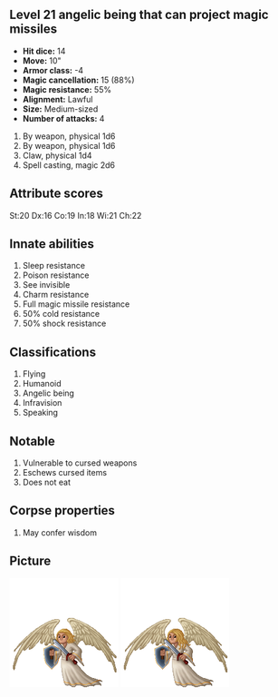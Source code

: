 ## Level 21 angelic being that can project magic missiles

- **Hit dice:** 14
- **Move:** 10"
- **Armor class:** -4
- **Magic cancellation:** 15 (88%)
- **Magic resistance:** 55%
- **Alignment:** Lawful
- **Size:** Medium-sized
- **Number of attacks:** 4
1. By weapon, physical 1d6
2. By weapon, physical 1d6
3. Claw, physical 1d4
4. Spell casting, magic 2d6

## Attribute scores

St:20 Dx:16 Co:19 In:18 Wi:21 Ch:22

## Innate abilities

1. Sleep resistance
2. Poison resistance
3. See invisible
4. Charm resistance
5. Full magic missile resistance
6. 50% cold resistance
7. 50% shock resistance

## Classifications

1. Flying
2. Humanoid
3. Angelic being
4. Infravision
5. Speaking

## Notable

1. Vulnerable to cursed weapons
2. Eschews cursed items
3. Does not eat

## Corpse properties

1. May confer wisdom

## Picture

![Angel](https://github.com/hyvanmielenpelit/GnollHackTileSet/blob/main/Monsters/angel/angel.png?raw=true) ![Angel](https://github.com/hyvanmielenpelit/GnollHackTileSet/blob/main/Monsters/angel/angel_female.png)
